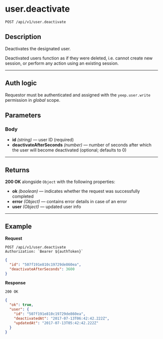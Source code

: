 # user.deactivate

`POST /api/v1/user.deactivate`

## Description

Deactivates the designated user.

Deactivated users function as if they were deleted, i.e. cannot create new session, or perform any action using an existing session.

***

## Auth logic

Requestor must be authenticated and assigned with the `yeep.user.write` permission in _global_ scope.

## Parameters

### Body

- **id** _(string)_ — user ID (required)
- **deactivateAfterSeconds** _(number)_ — number of seconds after which the user will become deactivated (optional; defaults to 0)

***

## Returns

**200 OK** alongside `Object` with the following properties:

- **ok** _(boolean)_ — indicates whether the request was successfully completed
- **error** _(Object)_ — contains error details in case of an error
- **user** _(Object)_ — updated user info

***

## Example

**Request**

```
POST /api/v1/user.deactivate
Authorization: `Bearer ${authToken}`
```

``` json
{
  "id": "507f191e810c19729de860ea",
  "deactivateAfterSeconds": 3600
}
```

**Response**

`200 OK`

``` json
{
  "ok": true,
  "user": {
    "id": "507f191e810c19729de860ea",
    "deactivatedAt": "2017-07-13T06:42:42.222Z",
    "updatedAt": "2017-07-13T05:42:42.222Z"
  }
}
```
